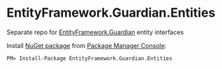 # EntityFramework.Guardian.Entities
Separate repo for [EntityFramework.Guardian](https://github.com/arkoc/EntityFramework.Guardian) entity interfaces

Install [NuGet package](https://www.nuget.org/packages/EntityFramework.Guardian.Entities/) from [Package Manager Console](http://docs.nuget.org/docs/start-here/using-the-package-manager-console):
```
PM> Install-Package EntityFramework.Guardian.Entities
```

